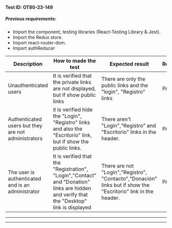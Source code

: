 
 

#### Test ID: OT80-23-149

##### Previous requirements:
- Import the component, testing libraries (React-Testing Library & Jest).
- Import the Redux store.
- Import react-router-dom.
- Import authReducer


| Description | How to made the test | Expected result | Result | Comments |
| ------ | ------ | ------ | ------ | ------ |
|Unauthenticated users| It is verified that the private links are not displayed, but if show public links| There are only the public links and the "login", "Registro" links| PASS|
 |Authenticated users but they are not administrators  | it is verified hide the "Login", "Registro" links and also the "Escritorio" link, but if  show the public links. |There aren't "Login","Registro" and "Escritorio" links in the header. | PASS | - |
|The user is authenticated and is an administrator| It is verified that the "Registration", "Login","Contact" and "Donation" links are hidden and verify that the "Desktop" link is displayed| There are not "Login","Registro", "Contacto","Donación" links but if show the "Escritorio" link  in the header. | PASS | - |

-----
-----